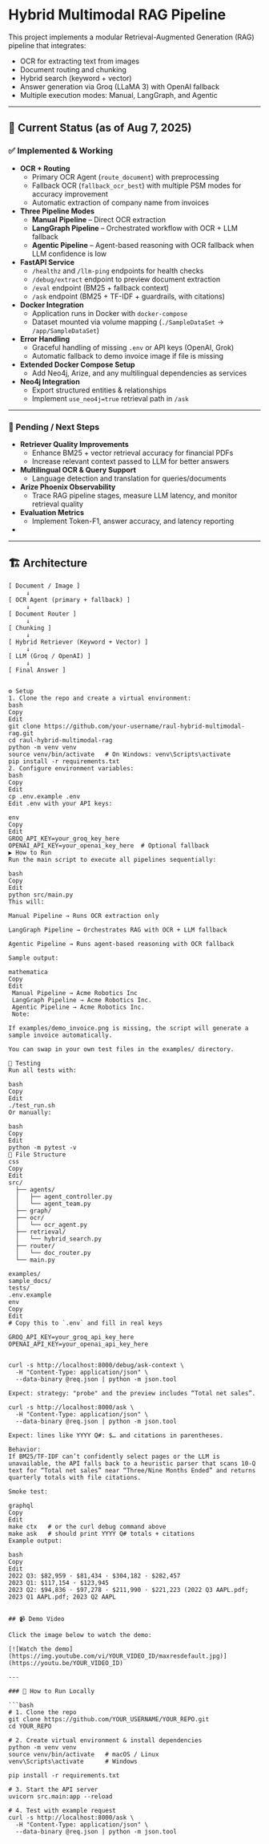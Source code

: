 # Hybrid Multimodal RAG Pipeline

This project implements a modular Retrieval-Augmented Generation (RAG) pipeline that integrates:

- OCR for extracting text from images
- Document routing and chunking
- Hybrid search (keyword + vector)
- Answer generation via Groq (LLaMA 3) with OpenAI fallback
- Multiple execution modes: Manual, LangGraph, and Agentic

---

## 📌 Current Status (as of Aug 7, 2025)

### ✅ Implemented & Working
- **OCR + Routing**
  - Primary OCR Agent (`route_document`) with preprocessing
  - Fallback OCR (`fallback_ocr_best`) with multiple PSM modes for accuracy improvement
  - Automatic extraction of company name from invoices
- **Three Pipeline Modes**
  - **Manual Pipeline** – Direct OCR extraction
  - **LangGraph Pipeline** – Orchestrated workflow with OCR + LLM fallback
  - **Agentic Pipeline** – Agent-based reasoning with OCR fallback when LLM confidence is low
- **FastAPI Service**
  - `/healthz` and `/llm-ping` endpoints for health checks
  - `/debug/extract` endpoint to preview document extraction
  - `/eval` endpoint (BM25 + fallback context)
  - `/ask` endpoint (BM25 + TF-IDF + guardrails, with citations)
- **Docker Integration**
  - Application runs in Docker with `docker-compose`
  - Dataset mounted via volume mapping (`./SampleDataSet` → `/app/SampleDataSet`)
- **Error Handling**
  - Graceful handling of missing `.env` or API keys (OpenAI, Grok)
  - Automatic fallback to demo invoice image if file is missing
- **Extended Docker Compose Setup**
  - Add Neo4j, Arize, and any multilingual dependencies as services
- **Neo4j Integration**
  - Export structured entities & relationships
  - Implement `use_neo4j=true` retrieval path in `/ask`

---

### 🚧 Pending / Next Steps
- **Retriever Quality Improvements**
  - Enhance BM25 + vector retrieval accuracy for financial PDFs
  - Increase relevant context passed to LLM for better answers
- **Multilingual OCR & Query Support**
  - Language detection and translation for queries/documents
- **Arize Phoenix Observability**
  - Trace RAG pipeline stages, measure LLM latency, and monitor retrieval quality
- **Evaluation Metrics**
  - Implement Token-F1, answer accuracy, and latency reporting
- 


---

## 🏗 Architecture

```text
[ Document / Image ]
     ↓
[ OCR Agent (primary + fallback) ]
     ↓
[ Document Router ]
     ↓
[ Chunking ]
     ↓
[ Hybrid Retriever (Keyword + Vector) ]
     ↓
[ LLM (Groq / OpenAI) ]
     ↓
[ Final Answer ]


⚙ Setup
1. Clone the repo and create a virtual environment:
bash
Copy
Edit
git clone https://github.com/your-username/raul-hybrid-multimodal-rag.git
cd raul-hybrid-multimodal-rag
python -m venv venv
source venv/bin/activate   # On Windows: venv\Scripts\activate
pip install -r requirements.txt
2. Configure environment variables:
bash
Copy
Edit
cp .env.example .env
Edit .env with your API keys:

env
Copy
Edit
GROQ_API_KEY=your_groq_key_here
OPENAI_API_KEY=your_openai_key_here  # Optional fallback
▶ How to Run
Run the main script to execute all pipelines sequentially:

bash
Copy
Edit
python src/main.py
This will:

Manual Pipeline → Runs OCR extraction only

LangGraph Pipeline → Orchestrates RAG with OCR + LLM fallback

Agentic Pipeline → Runs agent-based reasoning with OCR fallback

Sample output:

mathematica
Copy
Edit
 Manual Pipeline → Acme Robotics Inc
 LangGraph Pipeline → Acme Robotics Inc.
 Agentic Pipeline → Acme Robotics Inc.
 Note:

If examples/demo_invoice.png is missing, the script will generate a sample invoice automatically.

You can swap in your own test files in the examples/ directory.

🧪 Testing
Run all tests with:

bash
Copy
Edit
./test_run.sh
Or manually:

bash
Copy
Edit
python -m pytest -v
📂 File Structure
css
Copy
Edit
src/
  ├── agents/
  │   ├── agent_controller.py
  │   └── agent_team.py
  ├── graph/
  ├── ocr/
  │   └── ocr_agent.py
  ├── retrieval/
  │   └── hybrid_search.py
  ├── router/
  │   └── doc_router.py
  └── main.py

examples/
sample_docs/
tests/
.env.example
env
Copy
Edit
# Copy this to `.env` and fill in real keys

GROQ_API_KEY=your_groq_api_key_here
OPENAI_API_KEY=your_openai_api_key_here


curl -s http://localhost:8000/debug/ask-context \
  -H "Content-Type: application/json" \
  --data-binary @req.json | python -m json.tool

Expect: strategy: "probe" and the preview includes “Total net sales”.

curl -s http://localhost:8000/ask \
  -H "Content-Type: application/json" \
  --data-binary @req.json | python -m json.tool

Expect: lines like YYYY Q#: $… and citations in parentheses.

Behavior:
If BM25/TF-IDF can’t confidently select pages or the LLM is unavailable, the API falls back to a heuristic parser that scans 10-Q text for “Total net sales” near “Three/Nine Months Ended” and returns quarterly totals with file citations.

Smoke test:

graphql
Copy
Edit
make ctx   # or the curl debug command above
make ask   # should print YYYY Q# totals + citations
Example output:

bash
Copy
Edit
2022 Q3: $82,959 · $81,434 · $304,182 · $282,457
2023 Q1: $117,154 · $123,945
2023 Q2: $94,836 · $97,278 · $211,990 · $221,223 (2022 Q3 AAPL.pdf; 2023 Q1 AAPL.pdf; 2023 Q2 AAPL


## 📹 Demo Video

Click the image below to watch the demo:

[![Watch the demo](https://img.youtube.com/vi/YOUR_VIDEO_ID/maxresdefault.jpg)](https://youtu.be/YOUR_VIDEO_ID)

---

### 🔹 How to Run Locally

```bash
# 1. Clone the repo
git clone https://github.com/YOUR_USERNAME/YOUR_REPO.git
cd YOUR_REPO

# 2. Create virtual environment & install dependencies
python -m venv venv
source venv/bin/activate   # macOS / Linux
venv\Scripts\activate      # Windows

pip install -r requirements.txt

# 3. Start the API server
uvicorn src.main:app --reload

# 4. Test with example request
curl -s http://localhost:8000/ask \
  -H "Content-Type: application/json" \
  --data-binary @req.json | python -m json.tool

